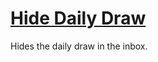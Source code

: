 # [Hide Daily Draw](https://www.mousehuntgame.com/preferences.php?tab=mousehunt-improved-settings#mousehunt-improved-settings-element-hiding-hide-daily-draw)

Hides the daily draw in the inbox.

